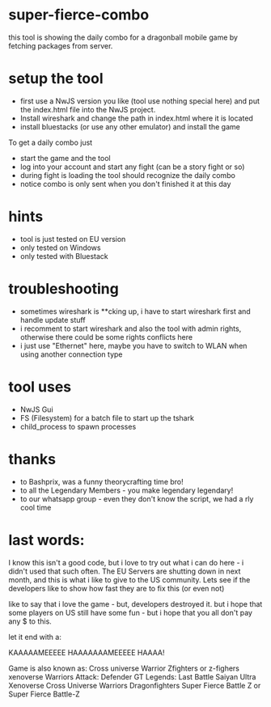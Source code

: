 # super-fierce-combo
this tool is showing the daily combo for a dragonball mobile game by fetching packages from server. 

# setup the tool
- first use a NwJS version you like (tool use nothing special here) and put the index.html file into the NwJS project.
- Install wireshark and change the path in index.html where it is located
- install bluestacks (or use any other emulator) and install the game

To get a daily combo just
- start the game and the tool
- log into your account and start any fight (can be a story fight or so)
- during fight is loading the tool should recognize the daily combo
- notice combo is only sent when you don't finished it at this day

# hints
- tool is just tested on EU version 
- only tested on Windows 
- only tested with Bluestack

# troubleshooting
- sometimes wireshark is **cking up, i have to start wireshark first and handle update stuff 
- i recomment to start wireshark and also the tool with admin rights, otherwise there could be some rights conflicts here
- i just use "Ethernet" here, maybe you have to switch to WLAN when using another connection type 

# tool uses 
- NwJS Gui
- FS (Filesystem) for a batch file to start up the tshark
- child_process to spawn processes

# thanks
- to Bashprix, was a funny theorycrafting time bro!
- to all the Legendary Members - you make legendary legendary!
- to our whatsapp group - even they don't know the script, we had a rly cool time 

# last words:
I know this isn't a good code, but i love to try out what i can do here - i didn't used that such often.
The EU Servers are shutting down in next month, and this is what i like to give to the US community.
Lets see if the developers like to show how fast they are to fix this (or even not)

like to say that i love the game - but, developers destroyed it.
but i hope that some players on US still have some fun - but i hope that you all don't pay any $ to this.

let it end with a:

KAAAAAMEEEEE HAAAAAAAMEEEEE HAAAA!



Game is also known as:
Cross universe Warrior
Zfighters or z-fighers
xenoverse 
Warriors Attack: Defender
GT Legends: Last Battle
Saiyan Ultra Xenoverse
Cross Universe Warriors
Dragonfighters
Super Fierce Battle Z or Super Fierce Battle-Z 

